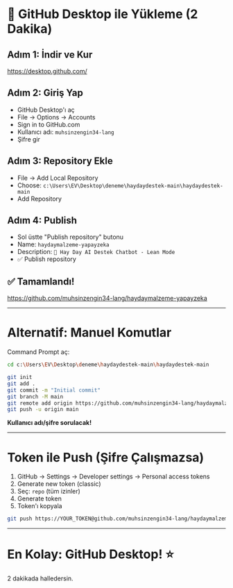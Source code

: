 # 🚀 GitHub Desktop ile Yükleme (2 Dakika)

## Adım 1: İndir ve Kur
https://desktop.github.com/

## Adım 2: Giriş Yap
- GitHub Desktop'ı aç
- File → Options → Accounts
- Sign in to GitHub.com
- Kullanıcı adı: `muhsinzengin34-lang`
- Şifre gir

## Adım 3: Repository Ekle
- File → Add Local Repository
- Choose: `c:\Users\EV\Desktop\deneme\haydaydestek-main\haydaydestek-main`
- Add Repository

## Adım 4: Publish
- Sol üstte "Publish repository" butonu
- Name: `haydaymalzeme-yapayzeka`
- Description: `🌾 Hay Day AI Destek Chatbot - Lean Mode`
- ✅ Publish repository

## ✅ Tamamlandı!
https://github.com/muhsinzengin34-lang/haydaymalzeme-yapayzeka

---

# Alternatif: Manuel Komutlar

Command Prompt aç:

```bash
cd c:\Users\EV\Desktop\deneme\haydaydestek-main\haydaydestek-main

git init
git add .
git commit -m "Initial commit"
git branch -M main
git remote add origin https://github.com/muhsinzengin34-lang/haydaymalzeme-yapayzeka.git
git push -u origin main
```

**Kullanıcı adı/şifre sorulacak!**

---

# Token ile Push (Şifre Çalışmazsa)

1. GitHub → Settings → Developer settings → Personal access tokens
2. Generate new token (classic)
3. Seç: `repo` (tüm izinler)
4. Generate token
5. Token'ı kopyala

```bash
git push https://YOUR_TOKEN@github.com/muhsinzengin34-lang/haydaymalzeme-yapayzeka.git main
```

---

# En Kolay: GitHub Desktop! ⭐
2 dakikada halledersin.
